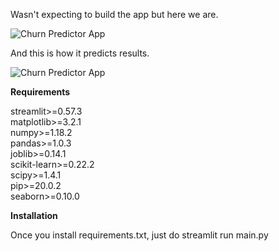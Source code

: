 Wasn't expecting to build the app but here we are.

![Churn Predictor App](https://github.com/verneh/datasci/blob/master/Churn%20Predictor%20App/first.png)

And this is how it predicts results.

![Churn Predictor App](https://github.com/verneh/datasci/blob/master/Churn%20Predictor%20App/results.png)


**Requirements**  

streamlit>=0.57.3  
matplotlib>=3.2.1  
numpy>=1.18.2  
pandas>=1.0.3  
joblib>=0.14.1  
scikit-learn>=0.22.2  
scipy>=1.4.1  
pip>=20.0.2  
seaborn>=0.10.0  

**Installation**

Once you install requirements.txt, just do streamlit run main.py



